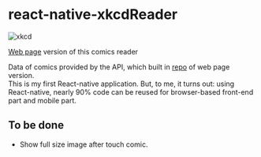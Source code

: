 # react-native-xkcdReader

![xkcd](https://cloud.githubusercontent.com/assets/10692276/16654812/12230172-448a-11e6-952c-69c0fe86a8e8.gif)

[Web page](http://davidguan.me/xkcdReader/) version of this comics reader

Data of comics provided by the API, which built in [repo](https://github.com/EcutDavid/xkcdReader) of web page version.   
This is my first React-native application. But, to me, it turns out: using React-native, nearly 90% code can be reused for browser-based front-end part and mobile part.


## To be done
 - Show full size image after touch comic.
